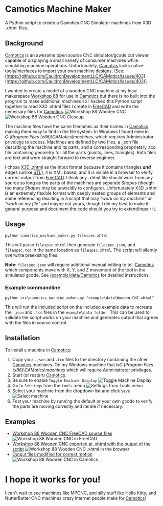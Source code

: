 # Camotics Machine Maker
A Python script to create a Camotics CNC Simulator machines from X3D .xhtml files.

## Background

[Camotics](https://camotics.org) is an awesome open source CNC simulator/gcode cut viewer capable of displaying a small variety of consumer machines while simulating machine operations.  Unfortunately, [Camotics](https://camotics.org) lacks native tools/interfaces to import your own machine designs. 
(See:[https://github.com/CauldronDevelopmentLLC/CAMotics/issues/403](https://github.com/CauldronDevelopmentLLC/CAMotics/issues/403))



I wanted to create a model of a wooden CNC machine at my local makerspace [Workshop 88](https://blog.workshop88.com/) for use in [Camotics](https://camotics.org) but there is no built into the program to make additional machines so I hacked this Python script together to read X3D .xhtml files I create in [FreeCAD](https://www.freecad.org/) and write the necessary files for [Camotics](https://camotics.org).
![Workshop 88 Wooden CNC](media/IMG_4098.JPG) ![Workshop 88 Wooden CNC Closeup](media/IMG_3939.JPG)

The machine files have the same filenames as their names in [Camotics](https://camotics.org) making them easy to find in the file system.  In Windows I found mine in *C:\Program Files (x86)\CAMotics\machines*, which requires Administrator privelege to access.  Machines are defined by two files, a .json file describing the machine and its parts, and a corresponding proprietary .tco file containing geometry for all the parts (points, lines, triangles).  Both files are text and were straight forward to reverse engineer.

I chose [X3D .xhtml](https://en.wikipedia.org/wiki/X3D) as the input format because it contains triangles ***and*** edges (unlike [STL](https://en.wikipedia.org/wiki/STL_(file_format))), it is XML based, and it is visible in a browser to verify correct output from [FreeCAD](https://www.freecad.org/).  I think any .xhtml file should work from any source so long as the parts of the machines are separate *Shape*s (though too many *Shape*s may be unwieldly to configure).  Unfortunately X3D .xhtml is an extremely flexible format with deeply nested groups of elements and some referencing resulting in a script that may *"work on my machine"* or *"work on my file"* and maybe not yours, though I did my best to make it general purpose and document the code should you try to extend/repair it. 

## Usage
`python camotics_machine_maker.py filespec.xhtml`

This will parse `filespec.xhtml` then generate `filespec.json`, and `filespec.tco` in the same location as `filespec.xhtml`.  The script will silently overwrite preexisting files.

**Note:** `filespec.json` will require additional manual editing to tell [Camotics](https://camotics.org) which components move with X, Y, and Z movement of the tool in the simulated gcode.  See [/example/data/Camotics](/example/data/Camotics/README.md) for detailed instructions.

### Example commandline
`python src\camotics_machine_maker.py "example\data\Wooden CNC.xhtml"`

This will run the included script on the included example data to recreate the `.json` and `.tco` files in the `example\data folder`.  This can be used to validate the script works on your machine and generates output that agrees with the files in source control.

## Installation
To install a machine in [Camotics](https://camotics.org):
1. Copy your `.json` and `.tco` files to the directory containing the other [Camotics](https://camotics.org) machines.  On my Windows machine that is*C:\Program Files (x86)\CAMotics\machines* which will require Administrator privileges.  
2. Start (or restart) [Camotics](https://camotics.org).
3. Be sure to enable `Toggle Machine Display` ![Toggle Machine Display](/media/Camotics%20Toggle%20Machine%20Display.png)
4. Go to `Settings` from the `tools` menu ![Settings from Tools menu](/media/Camotics%20Settings.png)
5. Select your machine from the dropdown list and click `Save` ![Select machine](Camotics%20Select%20Machine.png)
6. Test your machine by running the default or your own gcode to verify the parts are moving correctly and iterate if necessary.


## Examples
* [Workshop 88 Wooden CNC FreeCAD source files](example/FreeCAD)
![Workshop 88 Wooden CNC in FreeCAD](/media/Workshop%2088%20Wooden%20CNC%20in%20FreeCAD.png)
* [Workshop 88 Wooden CNC exported at .xhtml with the output of the script](example/data)
![Workshop 88 Wooden CNC .xhtml in the browser](/media/Workshop%2088%20Wooden%20CNC%20xhtml%20in%20browser.png)
* [Output files modified for correct motion](/example/data/Camotics)
![Workshop 88 Wooden CNC in Camotics](/media/Workshop%2088%20Wooden%20CNC%20in%20Camotics.png)

# I hope it works for you!
I can't wait to see machines like [MPCNC](https://docs.v1e.com/mpcnc/intro/), and silly stuff like Hello Kitty, and NutterButter CNC machines crazy internet people make for [Camotics](https://camotics.org)!
